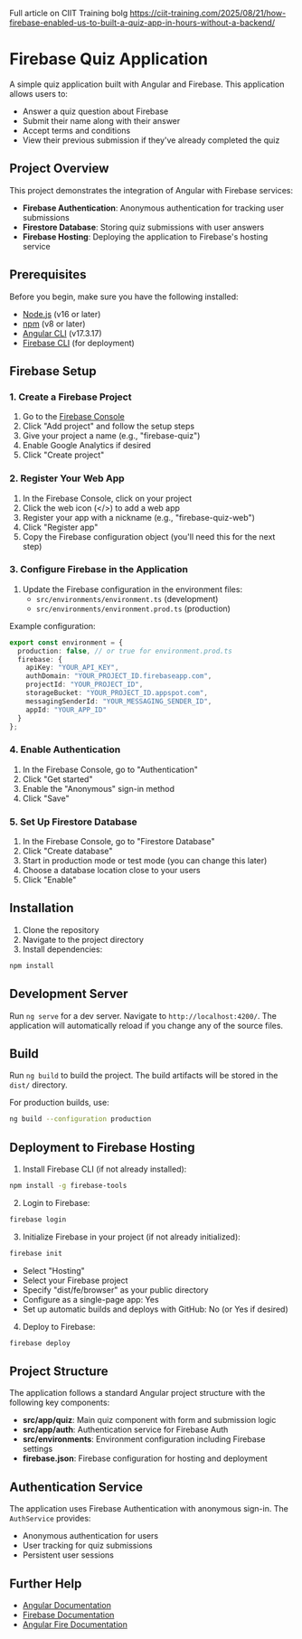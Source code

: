 Full article on CIIT Training bolg
https://ciit-training.com/2025/08/21/how-firebase-enabled-us-to-built-a-quiz-app-in-hours-without-a-backend/

# Firebase Quiz Application

A simple quiz application built with Angular and Firebase. This application allows users to:
- Answer a quiz question about Firebase
- Submit their name along with their answer
- Accept terms and conditions
- View their previous submission if they've already completed the quiz

## Project Overview

This project demonstrates the integration of Angular with Firebase services:
- **Firebase Authentication**: Anonymous authentication for tracking user submissions
- **Firestore Database**: Storing quiz submissions with user answers
- **Firebase Hosting**: Deploying the application to Firebase's hosting service

## Prerequisites

Before you begin, make sure you have the following installed:
- [Node.js](https://nodejs.org/) (v16 or later)
- [npm](https://www.npmjs.com/) (v8 or later)
- [Angular CLI](https://angular.io/cli) (v17.3.17)
- [Firebase CLI](https://firebase.google.com/docs/cli) (for deployment)

## Firebase Setup

### 1. Create a Firebase Project

1. Go to the [Firebase Console](https://console.firebase.google.com/)
2. Click "Add project" and follow the setup steps
3. Give your project a name (e.g., "firebase-quiz")
4. Enable Google Analytics if desired
5. Click "Create project"

### 2. Register Your Web App

1. In the Firebase Console, click on your project
2. Click the web icon (</>) to add a web app
3. Register your app with a nickname (e.g., "firebase-quiz-web")
4. Click "Register app"
5. Copy the Firebase configuration object (you'll need this for the next step)

### 3. Configure Firebase in the Application

1. Update the Firebase configuration in the environment files:
   - `src/environments/environment.ts` (development)
   - `src/environments/environment.prod.ts` (production)

Example configuration:
```typescript
export const environment = {
  production: false, // or true for environment.prod.ts
  firebase: {
    apiKey: "YOUR_API_KEY",
    authDomain: "YOUR_PROJECT_ID.firebaseapp.com",
    projectId: "YOUR_PROJECT_ID",
    storageBucket: "YOUR_PROJECT_ID.appspot.com",
    messagingSenderId: "YOUR_MESSAGING_SENDER_ID",
    appId: "YOUR_APP_ID"
  }
};
```

### 4. Enable Authentication

1. In the Firebase Console, go to "Authentication"
2. Click "Get started"
3. Enable the "Anonymous" sign-in method
4. Click "Save"

### 5. Set Up Firestore Database

1. In the Firebase Console, go to "Firestore Database"
2. Click "Create database"
3. Start in production mode or test mode (you can change this later)
4. Choose a database location close to your users
5. Click "Enable"

## Installation

1. Clone the repository
2. Navigate to the project directory
3. Install dependencies:
```bash
npm install
```

## Development Server

Run `ng serve` for a dev server. Navigate to `http://localhost:4200/`. The application will automatically reload if you change any of the source files.

## Build

Run `ng build` to build the project. The build artifacts will be stored in the `dist/` directory.

For production builds, use:
```bash
ng build --configuration production
```

## Deployment to Firebase Hosting

1. Install Firebase CLI (if not already installed):
```bash
npm install -g firebase-tools
```

2. Login to Firebase:
```bash
firebase login
```

3. Initialize Firebase in your project (if not already initialized):
```bash
firebase init
```
   - Select "Hosting"
   - Select your Firebase project
   - Specify "dist/fe/browser" as your public directory
   - Configure as a single-page app: Yes
   - Set up automatic builds and deploys with GitHub: No (or Yes if desired)

4. Deploy to Firebase:
```bash
firebase deploy
```

## Project Structure

The application follows a standard Angular project structure with the following key components:

- **src/app/quiz**: Main quiz component with form and submission logic
- **src/app/auth**: Authentication service for Firebase Auth
- **src/environments**: Environment configuration including Firebase settings
- **firebase.json**: Firebase configuration for hosting and deployment

## Authentication Service

The application uses Firebase Authentication with anonymous sign-in. The `AuthService` provides:

- Anonymous authentication for users
- User tracking for quiz submissions
- Persistent user sessions

## Further Help

- [Angular Documentation](https://angular.io/docs)
- [Firebase Documentation](https://firebase.google.com/docs)
- [Angular Fire Documentation](https://github.com/angular/angularfire)
